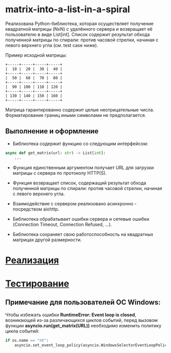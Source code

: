 # matrix-into-a-list-in-a-spiral

Реализована Python-библиотека, которая осуществляет получение квадратной матрицы (NxN) с удалённого сервера и возвращает её пользователю в виде List[int]. Список содержит результат обхода полученной матрицы по спирали: против часовой стрелки, начиная с левого верхнего угла (см. test case ниже).

Пример исходной матрицы:

```
+-----+-----+-----+-----+
|  10 |  20 |  30 |  40 |
+-----+-----+-----+-----+
|  50 |  60 |  70 |  80 |
+-----+-----+-----+-----+
|  90 | 100 | 110 | 120 |
+-----+-----+-----+-----+
| 130 | 140 | 150 | 160 |
+-----+-----+-----+-----+
```

Матрица гарантированно содержит целые неотрицательные числа. Форматирование границ иными символами не предполагается.

## Выполнение и оформление

- Библиотека содержит функцию со следующим интерфейсом:

```python
async def get_matrix(url: str) -> List[int]:
    ...
```

- Функция единственным аргументом получает URL для загрузки матрицы с сервера по протоколу HTTP(S).

- Функция возвращает список, содержащий результат обхода полученной матрицы по спирали: против часовой стрелки, начиная с левого верхнего угла.

- Взаимодействие с сервером реализовано асинхронно - посредством aiohttp.

- Библиотека обрабатывает ошибки сервера и сетевые ошибки (Connection Timeout, Connection Refused, ...).

- Библиотека сохраняет свою работоспособность на квадратных матрицах другой размерности.

# [Реализация](https://github.com/Allswbr/matrix-into-a-list-in-a-spiral/blob/main/get_matrix/get_matrix.py)

# [Тестирование](https://github.com/Allswbr/matrix-into-a-list-in-a-spiral/blob/main/get_matrix/test.py)

## Примечание для пользователей ОС Windows:

Чтобы избежать ошибки __RuntimeError: Event loop is closed__, возникающей из-за различающихся циклов событий, перед вызовом функции __asyncio.run(get_matrix(URL))__ необходимо изменить политику цикла событий:

```python
if os.name == "nt":
    asyncio.set_event_loop_policy(asyncio.WindowsSelectorEventLoopPolicy())
```
